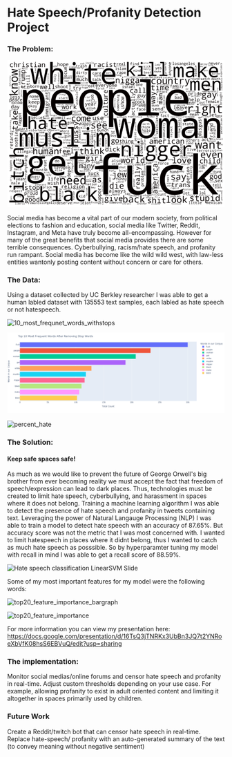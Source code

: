 # Hate Speech/Profanity Detection Project

### The Problem:

![alt text](https://github.com/pedrov718/Bianary-Hate-Speech-Classification/blob/main/figures/hate_speech_no_stops_word_bubble.png)


Social media has become a vital part of our modern society, from political elections to fashion and education,
social media like Twitter, Reddit, Instagram, and Meta have truly become all-encompassing. However for many of the great benefits that social media
provides there are some terrible consequences. Cyberbullying, racism/hate speech, and profanity run rampant.
Social media has become like the wild wild west, with law-less entities wantonly posting content without concern or
care for others.

### The Data:

Using a dataset collected by UC Berkley researcher I was able to get a human labled dataset with 135553 text samples, each labled as hate speech or not hatespeech. 

![10_most_frequnet_words_withstops](https://user-images.githubusercontent.com/82776178/194624370-c27c1171-6d0a-4146-8922-04e8d6253a4a.png)

![alt text](https://github.com/pedrov718/Bianary-Hate-Speech-Classification/blob/2ac81607cdcffda21c9dd36c9f40aa63f179e0b9/figures/10_most_frequnet_words_nostops.png)

![percent_hate](https://user-images.githubusercontent.com/82776178/194624408-6aa3ef46-db8b-4f5f-b312-04dd8303c7ea.png)

### The Solution:
#### Keep safe spaces safe!

As much as we would like to prevent the future of George Orwell's big brother from ever becoming reality we must accept
the fact that freedom of speech/expression can lead to dark places. Thus, technologies must be created to limit
hate speech, cyberbullying, and harassment in spaces where it does not belong. Training a machine
learning algorithm I was able to detect the presence of hate speech and profanity in tweets containing text.
Leveraging the power of Natural Langauge Processing (NLP) I was able to train a model to detect hate speech with an
accuracy of 87.65%. But accuracy score was not the metric that I was most concerned with. I wanted to limit hatespeech in places where it didnt belong, thus I wanted to catch as much hate speech as posssible. So by hyperparamter tuning my model with recall in mind I was able to get a recall score of 88.59%. 

![Hate speech classification LinearSVM Slide](https://user-images.githubusercontent.com/82776178/194624074-e66b3dde-44e1-4dc4-bcfb-1b55e5814961.png)

Some of my most important features for my model were the following words: 

![top20_feature_importance_bargraph](https://user-images.githubusercontent.com/82776178/194624429-0743c1a6-152c-4541-b083-2fa78f697278.png)

![top20_feature_importance](https://user-images.githubusercontent.com/82776178/194624166-f2159849-72fa-4967-af20-ef2a6e1d01cf.png)

For more information you can view my presentation here: https://docs.google.com/presentation/d/16TsQ3jTNRKx3UbBn3JQ7t2YNRoeXbVfK08hsS6EBVuQ/edit?usp=sharing

### The implementation:

Monitor social medias/online forums and censor hate speech and profanity in real-time. Adjust custom thresholds
depending on your use case. For example, allowing profanity to exist in adult oriented content and limiting 
it altogether in spaces primarily used by children. 

### Future Work

Create a Reddit/twitch bot that can censor hate speech in real-time. Replace hate-speech/ profanity with an
auto-generated summary of the text (to convey meaning without negative sentiment)


